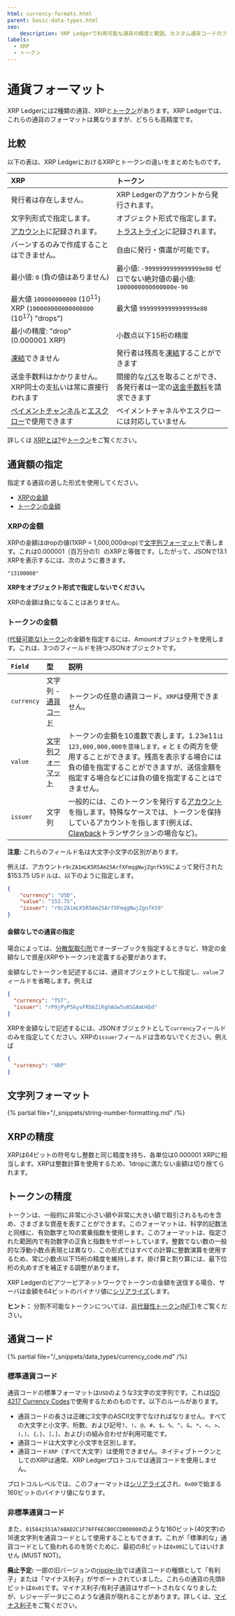 ```yaml
---
html: currency-formats.html
parent: basic-data-types.html
seo:
    description: XRP Ledgerで利用可能な通貨の精度と範囲、カスタム通貨コードのフォーマットについて説明します。
labels:
  - XRP
  - トークン
---
```

# 通貨フォーマット

XRP Ledgerには2種類の通貨、XRPと[トークン](../../../concepts/tokens/index.md)があります。XRP Ledgerでは、これらの通貨のフォーマットは異なりますが、どちらも高精度です。

## 比較

以下の表は、XRP LedgerにおけるXRPとトークンの違いをまとめたものです。

| XRP                                                      | トークン |
|:---------------------------------------------------------|:------------------|
| 発行者は存在しません。                                       | XRP Ledgerのアカウントから発行されます。 |
| 文字列形式で指定します。                                     | オブジェクト形式で指定します。 |
| [アカウント](../ledger-data/ledger-entry-types/accountroot.md)に記録されます。               | [トラストライン](../ledger-data/ledger-entry-types/ripplestate.md)に記録されます。 |
| バーンするのみで作成することはできません。                      | 自由に発行・償還が可能です。 |
| 最小値: `0` (負の値はありません)                             | 最小値: `-9999999999999999e80` ゼロでない絶対値の最小値: `1000000000000000e-96`
| 最大値 `100000000000` (10<sup>11</sup>) XRP (`100000000000000000` (10<sup>17</sup>) "drops") | 最大値 `9999999999999999e80` |
| 最小の精度: "drop" (0.000001 XRP)                          | 小数点以下15桁の精度 |
| [凍結](../../../concepts/tokens/fungible-tokens/freezes.md)できません                            | 発行者は残高を[凍結](../../../concepts/tokens/fungible-tokens/freezes.md)することができます |
| 送金手数料はかかりません。XRP同士の支払いは常に直接行われます | 間接的な[パス](../../../concepts/tokens/fungible-tokens/paths.md)を取ることができ、各発行者は一定の[送金手数料](../../../concepts/tokens/transfer-fees.md)を請求できます |
| [ペイメントチャンネル](../../../concepts/payment-types/payment-channels.md)と[エスクロー](../../../concepts/payment-types/escrow.md)で使用できます | ペイメントチャネルやエスクローには対応していません |

詳しくは [XRPとは?](../../../introduction/what-is-xrp.md)や[トークン](../../../concepts/tokens/index.md)をご覧ください。

## 通貨額の指定

指定する通貨の適した形式を使用してください。

- [XRPの金額](#xrpの金額)
- [トークンの金額](#トークンの金額)

### XRPの金額

XRPの金額はdropの値(1XRP = 1,000,000drop)で[文字列フォーマット]で表します。これは0.000001（百万分の1）のXRPと等価です。したがって、JSONで13.1 XRPを表示するには、次のように書きます。

```
"13100000"
```

**XRPをオブジェクト形式で指定しないでください。**

XRPの金額は負になることはありません。

### トークンの金額

[(代替可能な)トークン](../../../concepts/tokens/index.md)の金額を指定するには、Amountオブジェクトを使用します。これは、3つのフィールドを持つJSONオブジェクトです。

| `Field`    | 型                    | 説明                        |
|:-----------|:---------------------|:-----------------------------------|
| `currency` | 文字列 - [通貨コード][] | トークンの任意の通貨コード。`XRP`は使用できません。 |
| `value`    | [文字列フォーマット][]  | トークンの金額を10進数で表します。1.23e11`は123,000,000,000を意味します。e` と `E` の両方を使用することができます。残高を表示する場合には負の値を指定することができますが、送信金額を指定する場合などには負の値を指定することはできません。 |
| `issuer`   | 文字列                | 一般的には、このトークンを発行する[アカウント](../../../concepts/accounts/accounts.md)を指します。特殊なケースでは、トークンを保持しているアカウントを指します(例えば、[Clawback](../transactions/types/clawback.md)トランザクションの場合など)。 |

[文字列フォーマット]: #文字列フォーマット

**注意:** これらのフィールド名は大文字小文字の区別があります。

例えば、アカウント`r9cZA1mLK5R5Am25ArfXFmqgNwjZgnfk59`によって発行された$153.75 USドルは、以下のように指定します。

```json
{
    "currency": "USD",
    "value": "153.75",
    "issuer": "r9cZA1mLK5R5Am25ArfXFmqgNwjZgnfk59"
}
```

#### 金額なしでの通貨の指定

場合によっては、[分散型取引所](../../../concepts/tokens/decentralized-exchange/index.md)でオーダーブックを指定するときなど、特定の金額なしで資産(XRPやトークン)を定義する必要があります。

金額なしでトークンを記述するには、通貨オブジェクトとして指定し、`value`フィールドを省略します。例えば

```json
{
  "currency": "TST",
  "issuer": "rP9jPyP5kyvFRb6ZiRghAGw5u8SGAmU4bd"
}
```

XRPを金額なしで記述するには、JSONオブジェクトとして`currency`フィールドのみを指定してください。XRPの`issuer`フィールドは含めないでください。例えば

```json
{
  "currency": "XRP"
}
```


## 文字列フォーマット

{% partial file="/_snippets/string-number-formatting.md" /%}

## XRPの精度

XRPは64ビットの符号なし整数と同じ精度を持ち、各単位は0.000001 XRPに相当します。XRPは整数計算を使用するため、1dropに満たない金額は切り捨てられます。

## トークンの精度

トークンは、一般的に非常に小さい額や非常に大きい額で取引されるものを含め、さまざまな資産を表すことができます。このフォーマットは、科学的記数法と同様に、有効数字と10の累乗指数を使用します。このフォーマットは、指定された範囲内で有効数字の正負と指数をサポートしています。整数でない数の一般的な浮動小数点表現とは異なり、この形式ではすべての計算に整数演算を使用するため、常に小数点以下15桁の精度を維持します。掛け算と割り算には、最下位桁の丸めすぎを補正する調整があります。

XRP Ledgerのピアツーピアネットワークでトークンの金額を送信する場合、サーバは金額を64ビットのバイナリ値に[シリアライズ](../binary-format.md)します。

**ヒント：** 分割不可能なトークンについては、[非代替性トークン(NFT)](../../../concepts/tokens/nfts/index.md)をご覧ください。

## 通貨コード
[通貨コード]: #通貨コード

{% partial file="/_snippets/data_types/currency_code.md" /%}



### 標準通貨コード

通貨コードの標準フォーマットは`USD`のような3文字の文字列です。これは[ISO 4217 Currency Codes](https://www.xe.com/iso4217.php)で使用するためのものです。以下のルールがあります。

- 通貨コードの長さは正確に3文字のASCII文字でなければなりません。すべての大文字と小文字、桁数、および記号`?`、`!`、`@`、`#`、`$`、`%`、`^`、`&`、`*`、`<`、`>`、`(`、`)`、`{`、`}`、`[`、`]`、および<code>|</code>の組み合わせが利用可能です。
- 通貨コードは大文字と小文字を区別します。
- 通貨コード`XRP`（すべて大文字）は使用できません。ネイティブトークンとしてのXRPは通常、XRP Ledgerプロトコルでは通貨コードを使用しません。

プロトコルレベルでは、このフォーマットは[シリアライズ](../binary-format.md#通貨コード)され、`0x00`で始まる160ビットのバイナリ値になります。

### 非標準通貨コード

また、`015841551A748AD2C1F76FF6ECB0CCD000000`のような160ビット(40文字)の16進文字列を通貨コードとして使用することもできます。これが「標準的な」通貨コードとして扱われるのを防ぐために、最初の8ビットは`0x00`にしてはいけません (MUST NOT)。

**廃止予定:** 一部の旧バージョンの[ripple-lib](https://github.com/XRPLF/xrpl.js)では通貨コードの種類として「有利子」または「マイナス利子」がサポートされていました。これらの通貨の先頭8ビットは`0x01`です。マイナス利子/有利子通貨はサポートされなくなりましたが、レジャーデータにこのような通貨が現れることがあります。詳しくは、[マイナス利子](../../../concepts/tokens/fungible-tokens/demurrage.md)をご覧ください。
